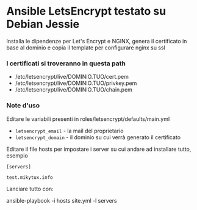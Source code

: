 # Ansible LetsEncrypt testato su Debian Jessie

Installa le dipendenze per Let's Encrypt e NGINX, genera il certificato in base al dominio e copia il template per configurare nginx su ssl

### I certificati si troveranno in questa path

* /etc/letsencrypt/live/DOMINIO.TUO/cert.pem
* /etc/letsencrypt/live/DOMINIO.TUO/privkey.pem
* /etc/letsencrypt/live/DOMINIO.TUO/chain.pem


### Note d'uso

Editare le variabili presenti in
       roles/letsencrypt/defaults/main.yml

* `letsencrypt_email` - la mail del proprietario
* `letsencrypt_domain` - il dominio su cui verrà generato il certificato


Editare il file hosts per impostare i server su cui andare ad installare tutto, esempio

`[servers]`

`test.mikytux.info`


Lanciare tutto con:

ansible-playbook -i hosts site.yml -l servers
